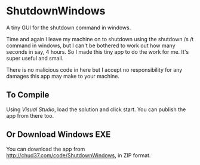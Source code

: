 # ShutdownWindows
A tiny GUI for the shutdown command in windows.

Time and again I leave my machine on to shutdown using the shutdown /s /t command in windows, but I can't be bothered to work out how many seconds in say, 4 hours.  So I made this tiny app to do the work for me.  It's super useful and small.

There is no malicious code in here but I accept no responsibility for any damages this app may make to your machine.

## To Compile
Using *Visual Studio*, load the solution and click start.  You can publish the app from there too.

## Or Download Windows EXE
You can download the app from http://chud37.com/code/ShutdownWindows, in ZIP format.
